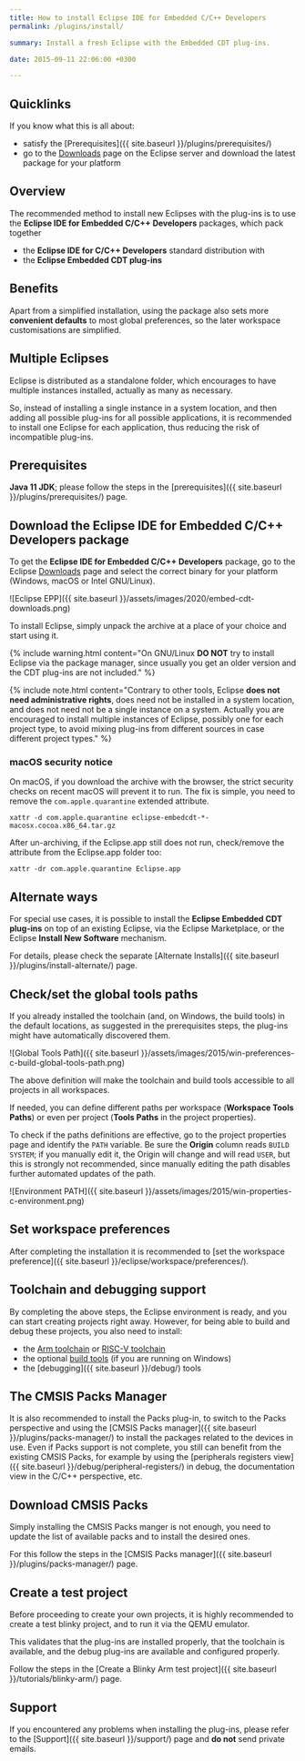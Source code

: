 ```yaml
---
title: How to install Eclipse IDE for Embedded C/C++ Developers
permalink: /plugins/install/

summary: Install a fresh Eclipse with the Embedded CDT plug-ins.

date: 2015-09-11 22:06:00 +0300

---
```


## Quicklinks

If you know what this is all about:

- satisfy the [Prerequisites]({{ site.baseurl }}/plugins/prerequisites/)
- go to the
[Downloads](https://projects.eclipse.org/projects/iot.embed-cdt/downloads/)
page on the Eclipse server and download the latest package for your platform

## Overview

The recommended method to install new Eclipses with the plug-ins is to use
the **Eclipse IDE for Embedded C/C++ Developers** packages, which pack
together

- the **Eclipse IDE for C/C++ Developers** standard distribution with
- the **Eclipse Embedded CDT plug-ins**

## Benefits

Apart from a simplified installation, using the package also sets more
**convenient defaults** to most global preferences, so the later workspace
customisations are simplified.

## Multiple Eclipses

Eclipse is distributed as a standalone folder, which encourages
to have multiple instances installed, actually as many as necessary.

So, instead of installing a single instance in a system location, and
then adding all possible plug-ins for all possible applications, it is
recommended to install one Eclipse for each application, thus reducing
the risk of incompatible plug-ins.

## Prerequisites

**Java 11 JDK**; please follow the steps in the
[prerequisites]({{ site.baseurl }}/plugins/prerequisites/) page.

## Download the Eclipse IDE for Embedded C/C++ Developers package

To get the **Eclipse IDE for Embedded C/C++ Developers** package, go to the
Eclipse [Downloads](https://projects.eclipse.org/projects/iot.embed-cdt/downloads/)
page and select the correct binary for your platform (Windows, macOS or
Intel GNU/Linux).

![Eclipse EPP]({{ site.baseurl }}/assets/images/2020/embed-cdt-downloads.png)

To install Eclipse, simply unpack the archive at a place of your choice and
start using it.

{% include warning.html content="On GNU/Linux
**DO NOT** try to install Eclipse via the package manager, since usually
you get an older version and the CDT plug-ins are not included." %}

{% include note.html content="Contrary to other tools, Eclipse **does not
need administrative rights**, does need not be installed in a system location,
and does not need not be a single instance on a system. Actually you are
encouraged to install multiple instances of Eclipse, possibly one for
each project type, to avoid mixing plug-ins from different sources in
case different project types." %}

### macOS security notice

On macOS, if you download the archive with the browser, the strict
security checks on recent macOS will prevent it to run. The fix is
simple, you need to remove the `com.apple.quarantine` extended attribute.

```
xattr -d com.apple.quarantine eclipse-embedcdt-*-macosx.cocoa.x86_64.tar.gz
```

After un-archiving, if the Eclipse.app still does not run, check/remove the attribute from the Eclipse.app folder too:

```console
xattr -dr com.apple.quarantine Eclipse.app
```

## Alternate ways

For special use cases, it is possible to install the **Eclipse
Embedded CDT plug-ins** on top of an existing Eclipse, via the Eclipse
Marketplace, or the Eclipse **Install New Software** mechanism.

For details, please check the separate
[Alternate Installs]({{ site.baseurl }}/plugins/install-alternate/) page.

## Check/set the global tools paths

If you already installed the toolchain (and, on Windows, the build tools)
in the default locations, as suggested in the prerequisites steps, the
plug-ins might have automatically discovered them.

![Global Tools Path]({{ site.baseurl }}/assets/images/2015/win-preferences-c-build-global-tools-path.png)

The above definition will make the toolchain and build tools accessible
to all projects in all workspaces.

If needed, you can define different paths per workspace (**Workspace
Tools Paths**) or even per project (**Tools Paths** in the project properties).

To check if the paths definitions are effective, go to the project
properties page and identify the `PATH` variable. Be sure the **Origin**
column reads `BUILD SYSTEM`; if you manually edit it, the Origin will
change and will read `USER`, but this is strongly not recommended,
since manually editing the path disables further automated updates of the path.

![Environment PATH]({{ site.baseurl }}/assets/images/2015/win-properties-c-environment.png)

## Set workspace preferences

After completing the installation it is recommended to
[set the workspace preference]({{ site.baseurl }}/eclipse/workspace/preferences/).

## Toolchain and debugging support

By completing the above steps, the Eclipse environment is ready, and you
can start creating projects right away. However, for being able to build
and debug these projects, you also need to install:

- the [Arm toolchain](https://xpack.github.io/arm-none-eabi-gcc/install/) or
[RISC-V toolchain](https://xpack.github.io/riscv-none-embed-gcc/install/)
- the optional [build tools](https://xpack.github.io/windows-build-tools/)
(if you are running on Windows)
- the [debugging]({{ site.baseurl }}/debug/) tools

## The CMSIS Packs Manager

It is also recommended to install the Packs plug-in, to switch to the Packs
perspective and using the
[CMSIS Packs manager]({{ site.baseurl }}/plugins/packs-manager/) to install
the packages related to the devices in use. Even if Packs support is not
complete, you still can benefit from the existing CMSIS Packs, for example
by using the
[peripherals registers view]({{ site.baseurl }}/debug/peripheral-registers/)
in debug, the documentation view in the C/C++ perspective, etc.

## Download CMSIS Packs

Simply installing the CMSIS Packs manger is not enough, you need to
update the list of available packs and to install the desired ones.

For this follow the steps in the
[CMSIS Packs manager]({{ site.baseurl }}/plugins/packs-manager/) page.

## Create a test project

Before proceeding to create your own projects, it is highly recommended
to create a test blinky project, and to run it via the QEMU emulator.

This validates that the plug-ins are installed properly, that the toolchain
is available, and the debug plug-ins are available and configured properly.

Follow the steps in the
[Create a Blinky Arm test project]({{ site.baseurl }}/tutorials/blinky-arm/)
page.

## Support

If you encountered any problems when installing the plug-ins, please refer to
the [Support]({{ site.baseurl }}/support/) page and **do not** send private
emails.
